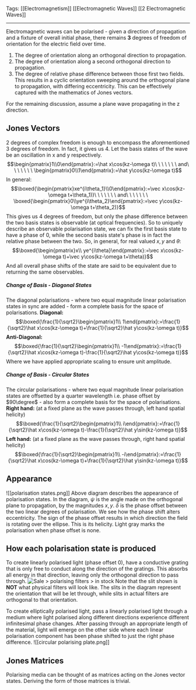 Tags: [[Electromagnetism]] [[Electromagnetic Waves]] [[2 Electromagnetic Waves]]
___
Electromagnetic waves can be polarised - given a direction of propagation and a fixture of overall initial phase, there remains **3** degrees of freedom of orientation for the electric field over time. 
1. The degree of orientation along an orthogonal direction to propagation.
2. The degree of orientation along a second orthogonal direction to propagation.
3. The degree of relative phase difference between those first two fields. This results in a cyclic orientation sweeping around the orthogonal plane to propagation, with differing eccentricity. 
This can be effectively captured with the mathematics of Jones vectors. 

For the remaining discussion, assume a plane wave propagating in the z direction. 
## Jones Vectors
2 degrees of complex freedom is enough to encompass the aforementioned 3 degrees of freedom. In fact, it gives us 4. Let the basis states of the wave be an oscillation in x and y respectively. 
$$\begin{pmatrix}1\\0\end{pmatrix}:=\hat x\cos(kz-\omega t)\ \ \ \ \ \ \ and\ \ \ \ \ \ \ \begin{pmatrix}0\\1\end{pmatrix}:=\hat y\cos(kz-\omega t)$$
In general: 
$$\boxed{\begin{pmatrix}xe^{i\theta_1}\\0\end{pmatrix}:=\vec x\cos(kz-\omega t+\theta_1)}\ \ \ \ \ \ \ and\ \ \ \ \ \ \ \boxed{\begin{pmatrix}0\\ye^{i\theta_2}\end{pmatrix}:=\vec y\cos(kz-\omega t+\theta_2)}$$
This gives us 4 degrees of freedom, but only the phase difference between the two basis states is observable (at optical frequencies). So to uniquely describe an observable polarisation state, we can fix the first basis state to have a phase of 0, while the second basis state's phase is in fact the relative phase between the two. So, in general, for real valued $x, y$ and $\theta$:
$$\boxed{\begin{pmatrix}x\\ ye^{i\theta}\end{pmatrix}:=\vec x\cos(kz-\omega t)+\vec y\cos(kz-\omega t+\theta)}$$
And all overall phase shifts of the state are said to be equivalent due to returning the same observables. 
##### Change of Basis - Diagonal States
The diagonal polarisations - where two equal magnitude linear polarisation states in sync are added - form a complete basis for the space of polarisations. 
**Diagonal:** 
$$\boxed{\frac{1}{\sqrt2}\begin{pmatrix}1\\ 1\end{pmatrix}:=\frac{1}{\sqrt2}\hat x\cos(kz-\omega t)+\frac{1}{\sqrt2}\hat y\cos(kz-\omega t)}$$
**Anti-Diagonal:** 
$$\boxed{\frac{1}{\sqrt2}\begin{pmatrix}1\\ -1\end{pmatrix}:=\frac{1}{\sqrt2}\hat x\cos(kz-\omega t)-\frac{1}{\sqrt2}\hat y\cos(kz-\omega t)}$$
Where we have applied appropriate scaling to ensure unit amplitude. 
##### Change of Basis - Circular States
The circular polarisations - where two equal magnitude linear polarisation states are offsetted by a quarter wavelength i.e. phase offset by $90\degree$ - also form a complete basis for the space of polarisations. 
**Right hand:** (at a fixed plane as the wave passes through, left hand spatial helicity)
$$\boxed{\frac{1}{\sqrt2}\begin{pmatrix}1\\ i\end{pmatrix}:=\frac{1}{\sqrt2}\hat x\cos(kz-\omega t)-\frac{1}{\sqrt2}\hat y\sin(kz-\omega t)}$$
**Left hand:** (at a fixed plane as the wave passes through, right hand spatial helicity)
$$\boxed{\frac{1}{\sqrt2}\begin{pmatrix}1\\ -i\end{pmatrix}:=\frac{1}{\sqrt2}\hat x\cos(kz-\omega t)+\frac{1}{\sqrt2}\hat y\sin(kz-\omega t)}$$
## Appearance
![[polarisation states.png]]
Above diagram describes the appearance of polarisation states. In the diagram, $\psi$ is the angle made on the orthogonal plane to propagation, by the magnitudes $x,y$. $\delta$ is the phase offset between the two linear degrees of polarisation. We see how the phase shift alters eccentricity. The sign of the phase offset results in which direction the field is rotating over the ellipse. This is its helicity. Light gray marks the polarisation when phase offset is none. 
## How each polarisation state is produced
To create linearly polarised light (phase offset 0), have a conductive grating that is only free to conduct along the direction of the gratings. This absorbs all energy in that direction, leaving only the orthogonal direction to pass through. 
![Sale > polarising filters > in stock](https://thecuriousastronomer.files.wordpress.com/2014/07/4.jpg)
Note that the slit shown is **NOT** what physical filters will look like. The slits in the diagram represent the orientation that will be let through, while slits in actual filters are orthogonal to that orientation. 

To create elliptically polarised light, pass a linearly polarised light through a medium where light polarised along different directions experience different infinitesimal phase changes. After passing through an appropriate length of the material, light will emerge on the other side where each linear polarisation component has been phase shifted to just the right phase difference. 
![[circular polarising plate.png]]
## Jones Matrices
Polarising media can be thought of as matrices acting on the Jones vector states. Deriving the form of those matrices is trivial. 